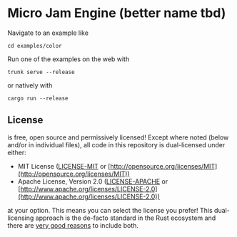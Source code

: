 # Micro Jam Engine (better name tbd)

Navigate to an example like

```
cd examples/color
```

Run one of the examples on the web with

```
trunk serve --release
```

or natively with

```
cargo run --release
```

## License

<TODO> is free, open source and permissively licensed! Except where noted (below
and/or in individual files), all code in this repository is dual-licensed under
either:

* MIT License ([LICENSE-MIT](LICENSE-MIT) or
  [http://opensource.org/licenses/MIT](http://opensource.org/licenses/MIT))
* Apache License, Version 2.0 ([LICENSE-APACHE](LICENSE-APACHE) or
  [http://www.apache.org/licenses/LICENSE-2.0](http://www.apache.org/licenses/LICENSE-2.0))

at your option. This means you can select the license you prefer! This
dual-licensing approach is the de-facto standard in the Rust ecosystem and there
are [very good reasons](https://github.com/bevyengine/bevy/issues/2373) to
include both.
